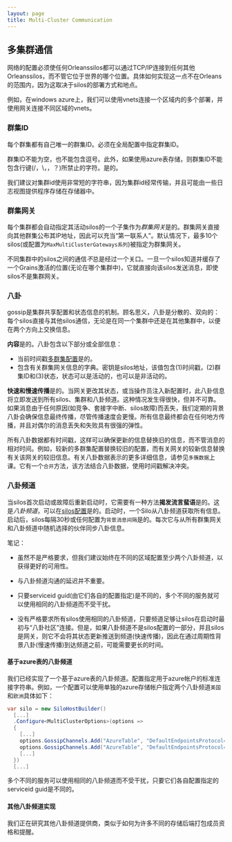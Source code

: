 ```yaml
---
layout: page
title: Multi-Cluster Communication
---
```


## 多集群通信

网络的配置必须使任何Orleanssilos都可以通过TCP/IP连接到任何其他Orleanssilos，而不管它位于世界的哪个位置。具体如何实现这一点不在Orleans的范围内，因为这取决于silos的部署方式和地点。

例如，在windows azure上，我们可以使用vnets连接一个区域内的多个部署，并使用网关连接不同区域的vnets。

### 群集ID

每个群集都有自己唯一的群集ID。必须在全局配置中指定群集ID。

群集ID不能为空，也不能包含逗号。此外，如果使用azure表存储，则群集ID不能包含行键(/，\\，，？)所禁止的字符。是的。

我们建议对集群id使用非常短的字符串，因为集群id经常传输，并且可能由一些日志视图提供程序存储在存储器中。

### 群集网关

每个集群都会自动指定其活动silos的一个子集作为*群集网关*是的。群集网关直接向其他群集公布其IP地址，因此可以充当“第一联系人”。默认情况下，最多10个silos(或配置为`MaxMultiClusterGateways系列`)被指定为群集网关。

不同集群中的silos之间的通信*不*总是经过一个关口。一旦一个silos知道并缓存了一个Grains激活的位置(无论在哪个集群中)，它就直接向该silos发送消息，即使silos不是集群网关。

### 八卦

gossip是集群共享配置和状态信息的机制。顾名思义，八卦是分散的、双向的：每个silos直接与其他silos通信，无论是在同一个集群中还是在其他集群中，以便在两个方向上交换信息。

**内容**是的。八卦包含以下部分或全部信息：

-   当前时间戳[多群集配置](MultiClusterConfiguration.md)是的。
-   包含有关群集网关信息的字典。密钥是silos地址，该值包含(1)时间戳，(2)群集ID和(3)状态，状态可以是活动的，也可以是非活动的。

**快速和慢速传播**是的。当网关更改其状态，或当操作员注入新配置时，此八卦信息将立即发送到所有silos、集群和八卦频道。这种情况发生得很快，但并不可靠。如果消息由于任何原因(如竞争、套接字中断、silos故障)而丢失，我们定期的背景八卦会确保信息最终传播，尽管传播速度会更慢。所有信息最终都会在任何地方传播，并且对偶尔的消息丢失和失败具有很强的弹性。

所有八卦数据都有时间戳，这样可以确保更新的信息替换旧的信息，而不管消息的相对时间。例如，较新的多群集配置替换较旧的配置，而有关网关的较新信息替换有关该网关的较旧信息。有关八卦数据表示的更多详细信息，请参见`多簇数据`上课。它有一个`合并`方法，该方法结合八卦数据，使用时间戳解决冲突。

### 八卦频道

当silos首次启动或故障后重新启动时，它需要有一种方法**揭发流言蜚语**是的。这是*八卦频道*，可以在[silos配置](SiloConfiguration.md)是的。启动时，一个Silo从八卦频道获取所有信息。启动后，silos每隔30秒或任何配置为`背景消息间隔`是的。每次它与从所有群集网关和八卦频道中随机选择的伙伴同步八卦信息。

笔记：

-   虽然不是严格要求，但我们建议始终在不同的区域配置至少两个八卦频道，以获得更好的可用性。

-   与八卦频道沟通的延迟并不重要。

-   只要serviceid guid(由它们各自的配置指定)是不同的，多个不同的服务就可以使用相同的八卦频道而不受干扰。

-   没有严格要求所有silos使用相同的八卦频道，只要频道足够让silos在启动时最初与“八卦社区”连接。但是，如果八卦频道不是silos配置的一部分，并且silos是网关，则它不会将其状态更新推送到频道(快速传播)，因此在通过周期性背景八卦(慢速传播)到达频道之前，可能需要更长的时间。

#### 基于azure表的八卦频道

我们已经实现了一个基于azure表的八卦频道。配置指定用于azure帐户的标准连接字符串。例如，一个配置可以使用单独的azure存储帐户指定两个八卦频道`美国`和`欧洲`具体如下：

```csharp
var silo = new SiloHostBuilder()
  [...]
  .Configure<MultiClusterOptions>(options => 
  {
    [...]
    options.GossipChannels.Add("AzureTable", "DefaultEndpointsProtocol=https;AccountName=usa;AccountKey=...");
    options.GossipChannels.Add("AzureTable", "DefaultEndpointsProtocol=https;AccountName=europe;AccountKey=...")
    [...]
  })
  [...]
```

多个不同的服务可以使用相同的八卦频道而不受干扰，只要它们各自配置指定的serviceid guid是不同的。

#### 其他八卦频道实现

我们正在研究其他八卦频道提供商，类似于如何为许多不同的存储后端打包成员资格和提醒。
